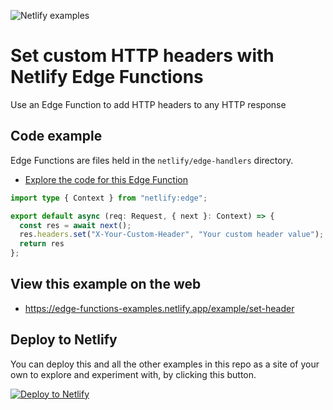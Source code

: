 ![Netlify examples](https://user-images.githubusercontent.com/5865/159468750-df1c2783-39b2-40da-9c0f-971f72a7ea3f.png)

# Set custom HTTP headers with Netlify Edge Functions

Use an Edge Function to add HTTP headers to any HTTP response

## Code example

Edge Functions are files held in the `netlify/edge-handlers` directory.

- [Explore the code for this Edge Function](../../netlify/edge-handlers/set-header.ts)


```ts
import type { Context } from "netlify:edge";

export default async (req: Request, { next }: Context) => {
  const res = await next();
  res.headers.set("X-Your-Custom-Header", "Your custom header value");
  return res
};
```

## View this example on the web

- https://edge-functions-examples.netlify.app/example/set-header

## Deploy to Netlify

You can deploy this and all the other examples in this repo as a site of your own to explore and experiment with, by clicking this button.

[![Deploy to Netlify](https://www.netlify.com/img/deploy/button.svg)](https://app.netlify.com/start/deploy?repository=https://github.com/netlify/edge-functions-examples)
